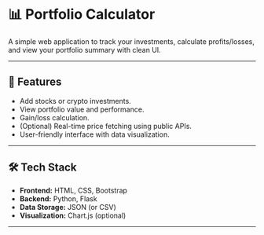 # 📊 Portfolio Calculator

A simple web application to track your investments, calculate profits/losses, and view your portfolio summary with clean UI.

---

## 🚀 Features
- Add stocks or crypto investments.
- View portfolio value and performance.
- Gain/loss calculation.
- (Optional) Real-time price fetching using public APIs.
- User-friendly interface with data visualization.

---

## 🛠️ Tech Stack
- **Frontend:** HTML, CSS, Bootstrap
- **Backend:** Python, Flask
- **Data Storage:** JSON (or CSV)
- **Visualization:** Chart.js (optional)

---
